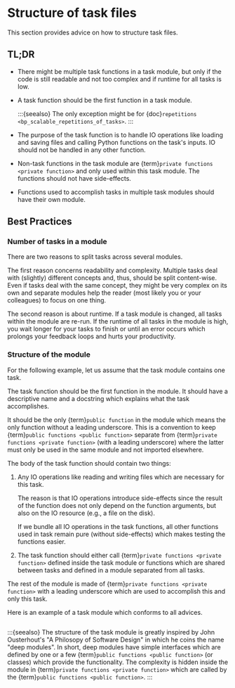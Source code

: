 # Structure of task files

This section provides advice on how to structure task files.

## TL;DR

- There might be multiple task functions in a task module, but only if the code is still
  readable and not too complex and if runtime for all tasks is low.

- A task function should be the first function in a task module.

  :::{seealso}
  The only exception might be for {doc}`repetitions <bp_scalable_repetitions_of_tasks>`.
  :::

- The purpose of the task function is to handle IO operations like loading and saving
  files and calling Python functions on the task's inputs. IO should not be handled in
  any other function.

- Non-task functions in the task module are {term}`private functions <private function>`
  and only used within this task module. The functions should not have side-effects.

- Functions used to accomplish tasks in multiple task modules should have their own
  module.

## Best Practices

### Number of tasks in a module

There are two reasons to split tasks across several modules.

The first reason concerns readability and complexity. Multiple tasks deal with
(slightly) different concepts and, thus, should be split content-wise. Even if tasks
deal with the same concept, they might be very complex on its own and separate modules
help the reader (most likely you or your colleagues) to focus on one thing.

The second reason is about runtime. If a task module is changed, all tasks within the
module are re-run. If the runtime of all tasks in the module is high, you wait longer
for your tasks to finish or until an error occurs which prolongs your feedback loops and
hurts your productivity.

### Structure of the module

For the following example, let us assume that the task module contains one task.

The task function should be the first function in the module. It should have a
descriptive name and a docstring which explains what the task accomplishes.

It should be the only {term}`public function` in the module which means the only
function without a leading underscore. This is a convention to keep
{term}`public functions <public function>` separate from
{term}`private functions <private function>` (with a leading underscore) where the
latter must only be used in the same module and not imported elsewhere.

The body of the task function should contain two things:

1. Any IO operations like reading and writing files which are necessary for this task.

   The reason is that IO operations introduce side-effects since the result of the
   function does not only depend on the function arguments, but also on the IO resource
   (e.g., a file on the disk).

   If we bundle all IO operations in the task functions, all other functions used in
   task remain pure (without side-effects) which makes testing the functions easier.

1. The task function should either call {term}`private functions <private function>`
   defined inside the task module or functions which are shared between tasks and
   defined in a module separated from all tasks.

The rest of the module is made of {term}`private functions <private function>` with a
leading underscore which are used to accomplish this and only this task.

Here is an example of a task module which conforms to all advices.

```{literalinclude} ../../../docs_src/how_to_guides/bp_structure_of_task_files.py
```

:::{seealso}
The structure of the task module is greatly inspired by John Ousterhout's "A Philosopy
of Software Design" in which he coins the name "deep modules". In short, deep modules
have simple interfaces which are defined by one or a few {term}`public functions <public
function>` (or classes) which provide the functionality. The complexity is hidden inside
the module in {term}`private functions <private function>` which are called by the
{term}`public functions <public function>`.
:::
